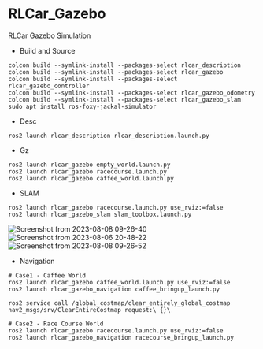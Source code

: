 # RLCar_Gazebo
RLCar Gazebo Simulation  

* Build and Source

```
colcon build --symlink-install --packages-select rlcar_description
colcon build --symlink-install --packages-select rlcar_gazebo
colcon build --symlink-install --packages-select rlcar_gazebo_controller
colcon build --symlink-install --packages-select rlcar_gazebo_odometry
colcon build --symlink-install --packages-select rlcar_gazebo_slam
sudo apt install ros-foxy-jackal-simulator 
```

* Desc

```
ros2 launch rlcar_description rlcar_description.launch.py
```

* Gz

```
ros2 launch rlcar_gazebo empty_world.launch.py 
ros2 launch rlcar_gazebo racecourse.launch.py
ros2 launch rlcar_gazebo caffee_world.launch.py 
```

* SLAM 

```
ros2 launch rlcar_gazebo racecourse.launch.py use_rviz:=false
ros2 launch rlcar_gazebo_slam slam_toolbox.launch.py 
```
![Screenshot from 2023-08-08 09-26-40](https://github.com/RLmodel/RLCar_gazebo2/assets/32663016/c01030b6-b1cf-4a08-aca2-a81caec9f6bd)
![Screenshot from 2023-08-06 20-48-22](https://github.com/RLmodel/RLCar_gazebo2/assets/32663016/55951fcf-7399-413d-ace2-e40457ff65f4)
![Screenshot from 2023-08-08 09-26-52](https://github.com/RLmodel/RLCar_gazebo2/assets/32663016/c809234a-943c-4a9d-ab5c-21f1b1ec6374)


* Navigation

```
# Case1 - Caffee World
ros2 launch rlcar_gazebo caffee_world.launch.py use_rviz:=false
ros2 launch rlcar_gazebo_navigation caffee_bringup_launch.py 

ros2 service call /global_costmap/clear_entirely_global_costmap nav2_msgs/srv/ClearEntireCostmap request:\ {}\

# Case2 - Race Course World
ros2 launch rlcar_gazebo racecourse.launch.py use_rviz:=false
ros2 launch rlcar_gazebo_navigation racecourse_bringup_launch.py
```
